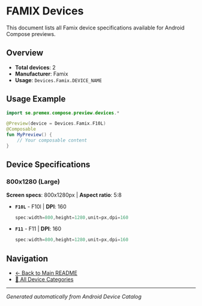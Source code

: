 # FAMIX Devices

This document lists all Famix device specifications available for Android Compose previews.

## Overview

- **Total devices**: 2
- **Manufacturer**: Famix
- **Usage**: `Devices.Famix.DEVICE_NAME`

## Usage Example

```kotlin
import se.premex.compose.preview.devices.*

@Preview(device = Devices.Famix.F10L)
@Composable
fun MyPreview() {
    // Your composable content
}
```

## Device Specifications

### 800x1280 (Large)

**Screen specs**: 800x1280px | **Aspect ratio**: 5:8

- **`F10L`** - F10l | **DPI**: 160
  ```kotlin
  spec:width=800,height=1280,unit=px,dpi=160
  ```

- **`F11`** - F11 | **DPI**: 160
  ```kotlin
  spec:width=800,height=1280,unit=px,dpi=160
  ```

## Navigation

- [← Back to Main README](../../README.md)
- [📱 All Device Categories](../README.md)

---
*Generated automatically from Android Device Catalog*
